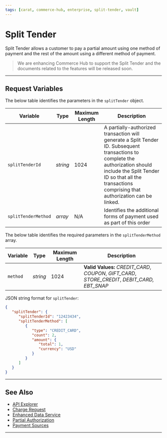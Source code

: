 ```yaml
---
tags: [carat, commerce-hub, enterprise, split-tender, vault]
---
```



# Split Tender

Split Tender allows a customer to pay a partial amount using one method of payment and the rest of the amount using a different method of payment.

<!-- theme: danger -->
> We are enhancing Commerce Hub to support the Split Tender and the documents related to the features will be released soon.

---

## Request Variables

<!--
type: tab
title: splitTender
-->

The below table identifies the parameters in the `splitTender` object.

| Variable | Type| Maximum Length | Description|
|---------|-----------|----------------|---------|
| `splitTenderId` | *string* | 1024 | A partially-authorized transaction will generate a Split Tender ID. Subsequent transactions to complete the authorization should include the Split Tender ID so that all the transactions comprising that authorization can be linked. |
| `splitTenderMethod` | *array* | N/A | Identifies the additional forms of payment used as part of this order |

<!--
type: tab
title: splitTenderMethod
-->

The below table identifies the required parameters in the `splitTenderMethod` array.

| Variable | Type| Maximum Length | Description|
|---------|-----------|----------------|---------|
| `method` | *string* | 1024 | **Valid Values:** *CREDIT_CARD*, *COUPON*, *GIFT_CARD*, *STORE_CREDIT*, *DEBIT_CARD, EBT_SNAP* |

<!--
type: tab
title: JSON Example
-->

JSON string format for `splitTender`:

```json
{
   "splitTender": {
      "splitTenderId": "12423434",
      "splitTenderMethod": [
         {
            "type": "CREDIT_CARD",
            "count": 2,
            "amount": {
               "total": 1,
               "currency": "USD"
            }
         }
      ]
   }
}
```

<!--type: tab-end -->

---

## See Also

- [API Explorer](../api/?type=post&path=/payments/v1/charges)
- [Charge Request](?path=docs/Resources/API-Documents/Payments/Charges.md)
- [Enhanced Data Service](?path=docs/Resources/API-Documents/Payments_VAS/Enhanced-Data-Service.md)
- [Partial Authorization](?path=docs/Resources/Guides/Authorizations/Partial-Auth.md)
- [Payment Sources](?path=docs/Resources/Guides/Payment-Sources/Source-Type.md)

---

